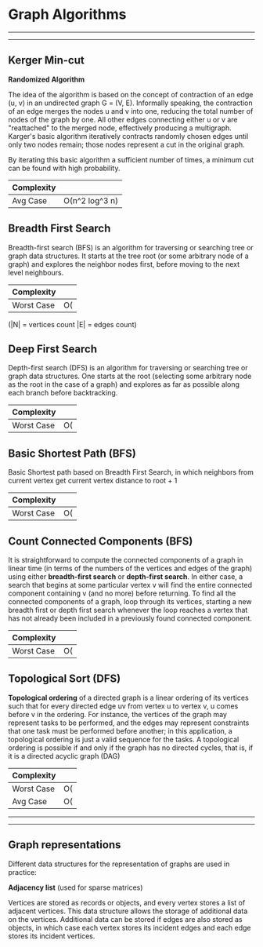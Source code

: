 Graph Algorithms
====================
-------
-------

Kerger Min-cut
---------------------

**Randomized Algorithm**

The idea of the algorithm is based on the concept of contraction of an edge (u, v) in an undirected graph G = (V, E). Informally speaking, the contraction of an edge merges the nodes u and v into one, reducing the total number of nodes of the graph by one. All other edges connecting either u or v are "reattached" to the merged node, effectively producing a multigraph. Karger's basic algorithm iteratively contracts randomly chosen edges until only two nodes remain; those nodes represent a cut in the original graph. 

By iterating this basic algorithm a sufficient number of times, a minimum cut can be found with high probability.

|Complexity|            |
|----------|:-------------:|
| Avg Case |  О(n^2 log^3 n)  |


Breadth First Search
---------------------

Breadth-first search (BFS) is an algorithm for traversing or searching tree or graph data structures. It starts at the tree root (or some arbitrary node of a graph) and explores the neighbor nodes first, before moving to the next level neighbours.

|Complexity|            |
|----------|:-------------:|
| Worst Case |  О(|N|+|E|)  |

(|N| = vertices count
|E| = edges count)


Deep First Search
---------------------

Depth-first search (DFS) is an algorithm for traversing or searching tree or graph data structures. One starts at the root (selecting some arbitrary node as the root in the case of a graph) and explores as far as possible along each branch before backtracking.

|Complexity|            |
|----------|:-------------:|
| Worst Case |  О(|E|)  |


Basic Shortest Path (BFS)
---------------------

Basic Shortest path based on Breadth First Search,
in which neighbors from current vertex get current vertex distance to root + 1

|Complexity|            |
|----------|:-------------:|
| Worst Case |  О(|N|+|E|)  |


Count Connected Components (BFS)
---------------------

It is straightforward to compute the connected components of a graph in linear time (in terms of the numbers of the vertices and edges of the graph) using either **breadth-first search** or **depth-first search**. In either case, a search that begins at some particular vertex v will find the entire connected component containing v (and no more) before returning. To find all the connected components of a graph, loop through its vertices, starting a new breadth first or depth first search whenever the loop reaches a vertex that has not already been included in a previously found connected component.

|Complexity|            |
|----------|:-------------:|
| Worst Case |  О(|N|+|E|)  |

Topological Sort (DFS)
---------------------

**Topological ordering** of a directed graph is a linear ordering of its vertices such that for every directed edge uv from vertex u to vertex v, u comes before v in the ordering. For instance, the vertices of the graph may represent tasks to be performed, and the edges may represent constraints that one task must be performed before another; in this application, a topological ordering is just a valid sequence for the tasks. A topological ordering is possible if and only if the graph has no directed cycles, that is, if it is a directed acyclic graph (DAG)


|Complexity|            |
|----------|:-------------:|
| Worst Case |  О(|N|+|E|)  |
| Avg Case |  О(|N|+|E|)  |

---------------------------------------------------------------
---------------------

Graph representations
---------------------
Different data structures for the representation of graphs are used in practice:

**Adjacency list** (used for sparse matrices)

Vertices are stored as records or objects, and every vertex stores a list of adjacent vertices. This data structure allows the storage of additional data on the vertices. Additional data can be stored if edges are also stored as objects, in which case each vertex stores its incident edges and each edge stores its incident vertices.

